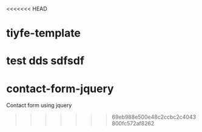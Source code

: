 <<<<<<< HEAD
# tiyfe-template
test
dds
sdfsdf
=======
# contact-form-jquery
Contact form using jquery
>>>>>>> 69eb988e500e48c2ccbc2c4043800fc572af8262
